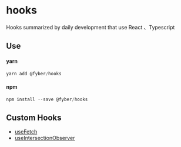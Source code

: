 # hooks

Hooks summarized by daily development that use React 、Typescript

## Use

#### yarn

```javascript
yarn add @fyber/hooks
```

#### npm

```javascript
npm install --save @fyber/hooks
```

## Custom Hooks

- [useFetch](https://github.com/fyber-LJX/hooks/tree/master/src/useFetch)
- [useIntersectionObserver](https://github.com/fyber-LJX/hooks/tree/master/src/useIntersectionObserver)
